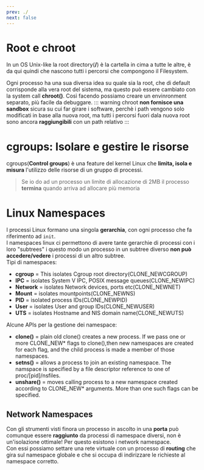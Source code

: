 ```yaml
---
prev: ./
next: false
---
```

# Root e chroot
In un OS Unix-like la root directory(**/**) è la cartella in cima a tutte le altre, è da qui quindi che nascono tutti i percorsi che compongono il Filesystem.

Ogni processo ha una sua diversa idea su quale sia la root, che di default corrisponde alla vera root del sistema, ma questo può essere cambiato con la system call **chroot()**. Così facendo possiamo creare un envinronment separato, più facile da debuggare.
::: warning
chroot **non fornisce una sandbox** sicura su cui far girare i software, perchè i path vengono solo modificati in base alla nuova root, ma tutti i percorsi fuori dala nuova root sono ancora **raggiungibili** con un path relativo
:::

# cgroups: Isolare e gestire le risorse
cgroups(**Control groups**) è una feature del kernel Linux che **limita, isola e misura** l'utilizzo delle risorse di un gruppo di processi.
> Se io do ad un processo un limite di allocazione di 2MB il processo **termina** quando arriva ad allocare più memoria

# Linux Namespaces
I processi Linux formano una singola **gerarchia**, con ogni processo che fa riferimento ad `init`.<br>
I namespaces linux ci permettono di avere tante gerarchie di processi con i loro "subtrees" i questo modo un processo in un subtree diverso **non può accedere/vedere** i processi di un altro subtree.<br>
Tipi di namespaces:
- **cgroup** = This isolates Cgroup root directory(CLONE_NEWCGROUP)
- **IPC** = isolates System V IPC, POSIX message queues(CLONE_NEWIPC)
- **Network** = isolates Network devices, ports etc(CLONE_NEWNET)
- **Mount** = isolates mountpoints(CLONE_NEWNS)
- **PID** = isolated process IDs(CLONE_NEWPID)
- **User** = isolates User and group IDs(CLONE_NEWUSER)
- **UTS** = isolates Hostname and NIS domain name(CLONE_NEWUTS)

Alcune APIs per la gestione dei namespace:
- **clone()** = plain old clone() creates a new process. If we pass one or more CLONE_NEW* flags to clone(),then new namespaces are created for each flag, and the child process is made a member of those namespaces.
- **setns()** = allows a process to join an existing namespace. The namspace is specified by a file descriptor reference to one of proc/[pid]/nsfiles.
- **unshare()** = moves calling process to a new namespace created according to CLONE_NEW* arguments. More than one such flags can be specified.

## Network Namespaces
Con gli strumenti visti finora un processo in ascolto in una **porta** può comunque essere **raggiunto** da processi di namespace diversi, non è un'isolazione ottimale! Per questo esistono i network namespace.<br>
Con essi possiamo settare una rete virtuale con un processo di **routing** che gira sul namespace globale e che si occupa di indirizzare le richieste al namespace corretto.